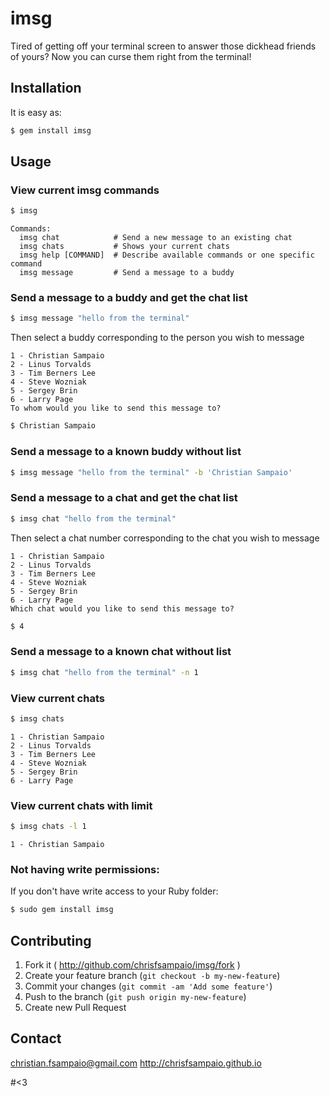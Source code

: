 # imsg

Tired of getting off your terminal screen to answer those dickhead friends of yours?
Now you can curse them right from the terminal!

## Installation

It is easy as:

```bash
$ gem install imsg
```

## Usage

### View current imsg commands
```bash
$ imsg
```

    Commands:
      imsg chat            # Send a new message to an existing chat
      imsg chats           # Shows your current chats
      imsg help [COMMAND]  # Describe available commands or one specific command
      imsg message         # Send a message to a buddy

### Send a message to a buddy and get the chat list
```bash
$ imsg message "hello from the terminal"
```

Then select a buddy corresponding to the person you wish to message

    1 - Christian Sampaio
    2 - Linus Torvalds
    3 - Tim Berners Lee
    4 - Steve Wozniak
    5 - Sergey Brin
    6 - Larry Page
    To whom would you like to send this message to?

```bash
$ Christian Sampaio
```

### Send a message to a known buddy without list
```bash
$ imsg message "hello from the terminal" -b 'Christian Sampaio'
```

### Send a message to a chat and get the chat list
```bash
$ imsg chat "hello from the terminal"
```

Then select a chat number corresponding to the chat you wish to message

    1 - Christian Sampaio
    2 - Linus Torvalds
    3 - Tim Berners Lee
    4 - Steve Wozniak
    5 - Sergey Brin
    6 - Larry Page
    Which chat would you like to send this message to?

```bash
$ 4
```

### Send a message to a known chat without list
```bash
$ imsg chat "hello from the terminal" -n 1
```

### View current chats
```bash
$ imsg chats
```

    1 - Christian Sampaio
    2 - Linus Torvalds
    3 - Tim Berners Lee
    4 - Steve Wozniak
    5 - Sergey Brin
    6 - Larry Page

### View current chats with limit
```bash
$ imsg chats -l 1
```

    1 - Christian Sampaio

### Not having write permissions:
If you don't have write access to your Ruby folder:

```bash
$ sudo gem install imsg
```

## Contributing

1. Fork it ( http://github.com/chrisfsampaio/imsg/fork )
2. Create your feature branch (`git checkout -b my-new-feature`)
3. Commit your changes (`git commit -am 'Add some feature'`)
4. Push to the branch (`git push origin my-new-feature`)
5. Create new Pull Request

## Contact

christian.fsampaio@gmail.com
http://chrisfsampaio.github.io

#<3
